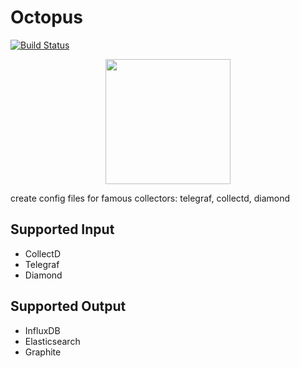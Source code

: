 # Octopus 

[![Build Status](https://travis-ci.org/mlabouardy/octopus.svg?branch=master)](https://travis-ci.org/mlabouardy/octopus)

<p align="center">
  <img src="http://www.misskatecuttables.com/uploads/shopping_cart/9057/large_octopus3.png" width="200"/>
<p/>

create config files for famous collectors: telegraf, collectd, diamond

## Supported Input

- CollectD
- Telegraf
- Diamond

## Supported Output

- InfluxDB
- Elasticsearch
- Graphite
